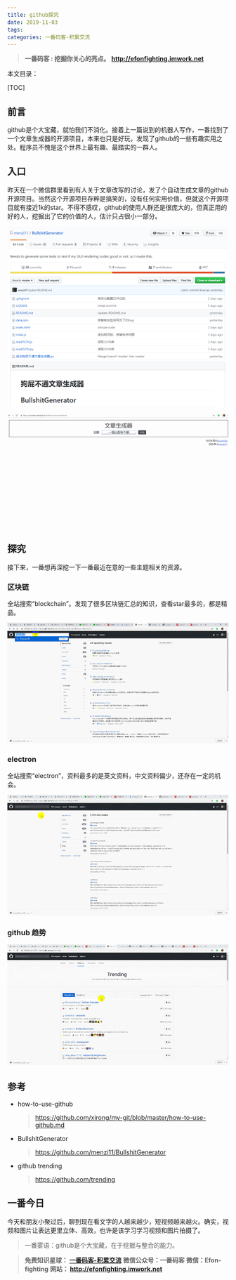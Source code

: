 ```yaml
---
title: github探究
date: 2019-11-03
tags: 
categories: 一番码客-积累交流
---
```


> **一番码客 : 挖掘你关心的亮点。**
> **http://efonfighting.imwork.net**

本文目录：

[TOC]

## 前言

github是个大宝藏，就怕我们不消化。接着上一篇说到的机器人写作，一番找到了一个文章生成器的开源项目，本来也只是好玩，发现了github的一些有趣实用之处。程序员不愧是这个世界上最有趣、最踏实的一群人。

<!--more-->

## 入口

昨天在一个微信群里看到有人关于文章改写的讨论，发了个自动生成文章的github开源项目。当然这个开源项目存粹是搞笑的，没有任何实用价值，但就这个开源项目就有接近1k的star。不得不感叹，github的使用人群还是很庞大的，但真正用的好的人，挖掘出了它的价值的人，估计只占很小一部分。

![](2019-11-03-github探究/01.png)

![](2019-11-03-github探究/02.gif)

## 探究

接下来，一番想再深挖一下一番最近在意的一些主题相关的资源。

### 区块链

全站搜索“blockchain”。发现了很多区块链汇总的知识，查看star最多的，都是精品。

![](2019-11-03-github探究/03.gif)

### electron

全站搜索“electron”，资料最多的是英文资料，中文资料偏少，还存在一定的机会。

![](2019-11-03-github探究/04.gif)

### github 趋势

![](2019-11-03-github探究/05.gif)



## 参考

* how-to-use-github

  > https://github.com/xirong/my-git/blob/master/how-to-use-github.md

* BullshitGenerator

  > https://github.com/menzi11/BullshitGenerator

* github trending

  > https://github.com/trending

## 一番今日

今天和朋友小聚过后，聊到现在看文字的人越来越少，短视频越来越火。确实，视频和图片让表达更里立体、高效，也许是该学习学习视频和图片拍摄了。

> 一番雾语：github是个大宝藏，在于挖掘与整合的能力。



> **免费知识星球： [一番码客-积累交流]([wwww](https://t.zsxq.com/NRVBURr))**
> **微信公众号：一番码客**
> **微信：Efon-fighting**
> **网站： http://efonfighting.imwork.net**